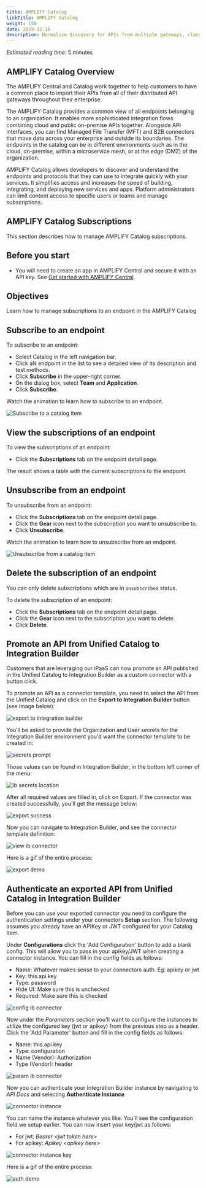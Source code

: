 ```yaml
---
title: AMPLIFY Catalog
linkTitle: AMPLIFY Catalog
weight: 150
date: 2019-12-16
description: Normalize discovery for APIs from multiple gateways, classify your services to support multiple audiences (partners, IT, business), control consumer subscription to access your APIs, and extend your APIs to be reused in other integration ﬂows.
---
```


*Estimated reading time*: 5 minutes

## AMPLIFY Catalog Overview

The AMPLIFY Central and Catalog work together to help customers to have a common place to import their APIs from all of their distributed API gateways throughout their enterprise.

The AMPLIFY Catalog provides a common view of all endpoints belonging to an organization. It enables more sophisticated integration ﬂows combining cloud and public on-premise APIs together.
Alongside API interfaces, you can find Managed File Transfer (MFT) and B2B connectors that move data across your enterprise and outside its boundaries. The endpoints in the catalog can be in different environments such as in the cloud, on-premise, within a microservice mesh, or at the edge (DMZ) of the organization.

AMPLIFY Catalog allows developers to discover and understand the endpoints and protocols that they can use to integrate quickly with your services. It simplifies access and increases the speed of building, integrating, and deploying new services and apps. Platform administrators can limit content access to specific users or teams and manage subscriptions.

## AMPLIFY Catalog Subscriptions

This section describes how to manage AMPLIFY Catalog subscriptions.

## Before you start

* You will need to create an app in AMPLIFY Central and secure it with an API key. See [Get started with AMPLIFY Central](/docs/central/quickstart).

## Objectives

Learn how to manage subscriptions to an endpoint in the AMPLIFY Catalog

## Subscribe to an endpoint

To subscribe to an endpoint:

* Select Catalog in the left navigation bar.
* Click aN endpoint in the list to see a detailed view of its description and test methods.
* Click **Subscribe** in the upper-right corner.
* On the dialog box, select **Team** and **Application**.
* Click **Subscribe**.

Watch the animation to learn how to subscribe to an endpoint.

![Subscribe to a catalog item](/Images/central/catalog_subscribe.gif)

## View the subscriptions of an endpoint

To view the subscriptions of an endpoint:

* Click the **Subscriptions** tab on the endpoint detail page.

The result shows a table with the current subscriptions to the endpoint.

## Unsubscribe from an endpoint

To unsubscribe from an endpoint:

* Click the **Subscriptions** tab on the endpoint detail page.
* Click the **Gear** icon next to the subscription you want to unsubscribe to.
* Click **Unsubscribe**.

Watch the animation to learn how to unsubscribe from an endpoint.

![Unsubscribe from a catalog item](/Images/central/catalog_unsubscribe.gif)

## Delete the subscription of an endpoint

You can only delete subscriptions which are in `Unsubscribed` status.

To delete the subscription of an endpoint:

* Click the **Subscriptions** tab on the endpoint detail page.
* Click the **Gear** icon next to the subscription you want to delete.
* Click **Delete**.

## Promote an API from Unified Catalog to Integration Builder

Customers that are leveraging our iPaaS can now promote an API published in the Unified Catalog to Integration Builder as a custom connector with a button click. 

To promote an API as a connector template, you need to select the API from the Unified Catalog and click on the **Export to Integration Builder** button (see image below):

![export to integration builder](/Images/central/catalog_export_to_integration_builder.png)

You'll be asked to provide the Organization and User secrets for the Integration Builder environment you'd want the connector template to be created in: 

![secrets prompt](/Images/central/catalog_export_secrets_prompt.png)

Those values can be found in Integration Builder, in the bottom left corner of the menu: 

![ib secrets location](/Images/central/catalog_export_ib_secrets.png)

After all required values are filled in, click on Export. If the connector was created successfully, you'll get the message below:

![export success](/Images/central/catalog_export_success.png)

Now you can navigate to Integration Builder, and see the connector template definition: 

![view ib connector](/Images/central/catalog_export_view_exported.png)

Here is a gif of the entire process:

![export demo](/Images/central/catalog_export.gif)


## Authenticate an exported API from Unified Catalog in Integration Builder


Before you can use your exported connector you need to configure the authentication settings under your connectors **Setup** section. The following assumes you already have an APIKey or JWT configured for your Catalog Item.

Under **Configurations** click the 'Add Configuration' button to add a blank config. This will allow you to pass in your apikey/JWT when creating a connector instance. You can fill in the config fields as follows:

* Name: Whatever makes sense to your connectors auth. Eg: apikey or jwt
* Key: this.api.key
* Type: password
* Hide UI: Make sure this is unchecked
* Required: Make sure this is checked

![config ib connector](/Images/central/catalog_export_IB_auth_config.png)

Now under the *Parameters* section you'll want to configure the instances to utilize the configured key (jwt or apikey) from the previous step as a header. Click the 'Add Parameter' button and fill in the config fields as follows:

* Name: this.api.key
* Type: configuration
* Name (Vendor): Authorization
* Type (Vendor): header

![param ib connector](/Images/central/catalog_export_IB_auth_param.png)

Now you can authenticate your Integration Builder instance by navigating to *API Docs* and selecting **Authenticate Instance**

![connector instance](/Images/central/catalog_export_IB_auth_instance.png)

You can name the instance whatever you like. You'll see the configuration field we setup earlier. You can now insert your key/jwt as follows:

* For jwt: *Bearer \<jwt token here\>*
* For apikey: *Apikey \<apikey here\>*

![connector instance key](/Images/central/catalog_export_IB_auth_instance_key.png)

Here is a gif of the entire process:

![auth demo](/Images/central/catalog_auth.gif)